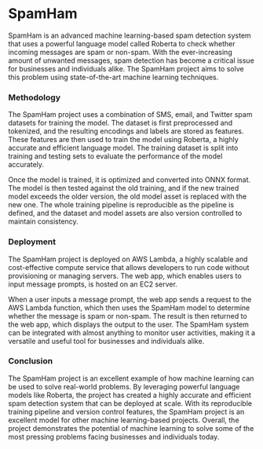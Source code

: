 # SpamHam


SpamHam is an advanced machine learning-based spam detection system that uses a powerful language model called Roberta to check whether incoming messages are spam or non-spam. With the ever-increasing amount of unwanted messages, spam detection has become a critical issue for businesses and individuals alike. The SpamHam project aims to solve this problem using state-of-the-art machine learning techniques.

### Methodology

The SpamHam project uses a combination of SMS, email, and Twitter spam datasets for training the model. The dataset is first preprocessed and tokenized, and the resulting encodings and labels are stored as features. These features are then used to train the model using Roberta, a highly accurate and efficient language model. The training dataset is split into training and testing sets to evaluate the performance of the model accurately.

Once the model is trained, it is optimized and converted into ONNX format. The model is then tested against the old training, and if the new trained model exceeds the older version, the old model asset is replaced with the new one. The whole training pipeline is reproducible as the pipeline is defined, and the dataset and model assets are also version controlled to maintain consistency.

### Deployment

The SpamHam project is deployed on AWS Lambda, a highly scalable and cost-effective compute service that allows developers to run code without provisioning or managing servers. The web app, which enables users to input message prompts, is hosted on an EC2 server.

When a user inputs a message prompt, the web app sends a request to the AWS Lambda function, which then uses the SpamHam model to determine whether the message is spam or non-spam. The result is then returned to the web app, which displays the output to the user. The SpamHam system can be integrated with almost anything to monitor user activities, making it a versatile and useful tool for businesses and individuals alike.

### Conclusion

The SpamHam project is an excellent example of how machine learning can be used to solve real-world problems. By leveraging powerful language models like Roberta, the project has created a highly accurate and efficient spam detection system that can be deployed at scale. With its reproducible training pipeline and version control features, the SpamHam project is an excellent model for other machine learning-based projects. Overall, the project demonstrates the potential of machine learning to solve some of the most pressing problems facing businesses and individuals today.
